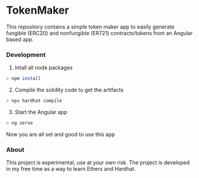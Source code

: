 # TokenMaker

This repository contains a simple token maker app to easily generate fungible (ERC20) and nonfungible (ER721) contracts/tokens from an Angular based app.

### Development

1. Intall all node packages

```bash
> npm install
```

2. Compile the solidity code to get the artifacts

```bash
> npx hardhat compile
```

3. Start the Angular app

```bash
> ng serve
```

Now you are all set and good to use this app

### About

This project is experimental, use at your own risk. The project is developed in my free time as a way to learn Ethers and Hardhat.
